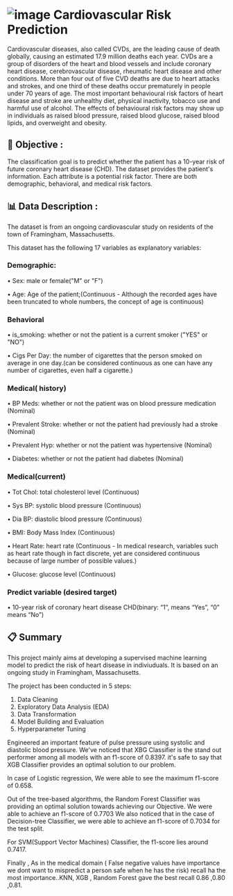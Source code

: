 # ![image](https://user-images.githubusercontent.com/109673792/194694526-734855eb-1abb-4945-a91c-4c2cd2797e18.png) Cardiovascular Risk Prediction
Cardiovascular diseases, also called CVDs, are the leading cause of death globally, causing an estimated 17.9 million deaths each year. CVDs are a group of disorders of the heart and blood vessels and include coronary heart disease, cerebrovascular disease, rheumatic heart disease and other conditions. More than four out of five CVD deaths are due to heart attacks and strokes, and one third of these deaths occur prematurely in people under 70 years of age. The most important behavioural risk factors of heart disease and stroke are unhealthy diet, physical inactivity, tobacco use and harmful use of alcohol. The effects of behavioural risk factors may show up in individuals as raised blood pressure, raised blood glucose, raised blood lipids, and overweight and obesity.

## 🎯 Objective :
The classification goal is to predict whether the patient has a 10-year risk of future coronary heart disease (CHD). The dataset provides the patient's information. Each attribute is a potential risk factor. There are both demographic, behavioral, and medical risk factors.

## 📊 Data Description :
The dataset is from an ongoing cardiovascular study on residents of the town of Framingham, Massachusetts.

This dataset has the following 17 variables as explanatory variables:
### Demographic:
• Sex: male or female("M" or "F")

• Age: Age of the patient;(Continuous - Although the recorded ages have been truncated to whole numbers, the concept of age is continuous)

### Behavioral
• is_smoking: whether or not the patient is a current smoker ("YES" or "NO")

• Cigs Per Day: the number of cigarettes that the person smoked on average in one day.(can be considered continuous as one can have any number of cigarettes, even half a cigarette.)

### Medical( history)
• BP Meds: whether or not the patient was on blood pressure medication (Nominal)

• Prevalent Stroke: whether or not the patient had previously had a stroke (Nominal)

• Prevalent Hyp: whether or not the patient was hypertensive (Nominal)

• Diabetes: whether or not the patient had diabetes (Nominal)

### Medical(current)
• Tot Chol: total cholesterol level (Continuous)

• Sys BP: systolic blood pressure (Continuous)

• Dia BP: diastolic blood pressure (Continuous)

• BMI: Body Mass Index (Continuous)

• Heart Rate: heart rate (Continuous - In medical research, variables such as heart rate though in fact discrete, yet are considered continuous because of large number of possible values.)

• Glucose: glucose level (Continuous)

### Predict variable (desired target)
• 10-year risk of coronary heart disease CHD(binary: “1”, means “Yes”, “0” means “No”)

## 📋 Summary
This project mainly aims at developing a supervised machine learning model to predict the risk of heart disease in indiviuduals. It is based on an ongoing study in Framingham, Massachusetts.

The project has been conducted in 5 steps:
1. Data Cleaning
2. Exploratory Data Analysis (EDA)
3. Data Transformation
4. Model Building and Evaluation
5. Hyperparameter Tuning

Engineered an important feature of pulse pressure using systolic and diastolic blood pressure.
We've noticed that XBG Classifier is the stand out performer among all models with an f1-score of 0.8397. it's safe to say that XGB Classifier provides an optimal solution to our problem.

In case of Logistic regression, We were able to see the maximum f1-score of 0.658.

Out of the tree-based algorithms, the Random Forest Classifier was providing an optimal solution towards achieving our Objective. We were able to achieve an f1-score of 0.7703 We also noticed that in the case of Decision-tree Classifier, we were able to achieve an f1-score of 0.7034 for the test split.

For SVM(Support Vector Machines) Classifier, the f1-score lies around 0.7417.

Finally , As in the medical domain ( False negative values have importance we dont want to mispredict a person safe when he has the risk) recall ha the most importance..KNN, XGB , Random Forest gave the best recall 0.86 ,0.80 ,0.81.

